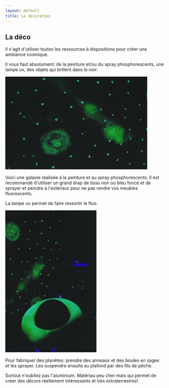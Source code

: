 ```yaml
---
layout: default
title: La décoration
---
```


## La déco

Il s'agit d'utiliser toutes les ressources à dispositions pour créer une ambiance cosmique.

Il vous faut absolument: de la peinture et/ou du spray phosphorescents, une lampe uv, des objets qui brillent dans le noir.

![planetes](/assets/images/pages/planetes2.png)

Voici une galaxie réalisée à la peinture et au spray phosphorescents. Il est recommandé d'utiliser un grand drap de tissu noir ou bleu foncé et de sprayer et peindre à l'extérieur pour ne pas rendre vos meubles fluorescents.

La lampe uv permet de faire ressortir le fluo.

![planetes](/assets/images/pages/planetes.png)

Pour fabriquer des planètes: prendre des anneaux et des boules en sagex et les sprayer. Les suspendre ensuite au plafond par des fils de pêche.

Surtout n'oubliez pas l'aluminium. Matériau peu cher mais qui permet de créer des décors réellement intéressants et très extraterrestres!
